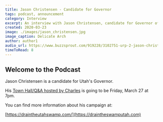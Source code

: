 ```yaml
---
title: Jason Christensen - Candidate for Governor
tags: podcast, announcement
category: Interview
excerpt: An interview with Jason Christensen, candidate for Governor of Utah
created: 2020-03-23
image: ./images/jason_christensen.jpg
image_caption: Delicate Arch
author: author1
audio_url: https://www.buzzsprout.com/919228/3102751-urp-2-jason-christensen-candidate-for-governor.mp3?blob_id=10956805&download=true
timeToRead: 8
---
```


## Welcome to the Podcast

Jason Christensen is a candidate for Utah's Governor.

His [Town Hall/Q&A hosted by Charles](https://www.crowdcast.io/e/jason-christensen--) is going to be Friday, March 27 at 7pm.

You can find more information about his campaign at:

[https://draintheutahswamp.com/](https://draintheswamputah.com)
